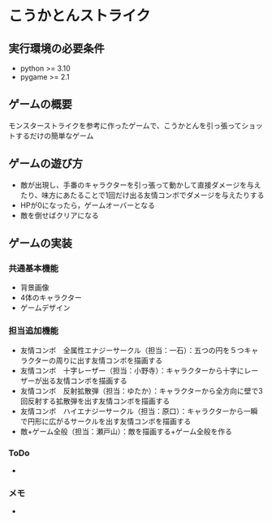 # こうかとんストライク

## 実行環境の必要条件
* python >= 3.10
* pygame >= 2.1

## ゲームの概要
モンスターストライクを参考に作ったゲームで、こうかとんを引っ張ってショットするだけの簡単なゲーム

## ゲームの遊び方
* 敵が出現し、手番のキャラクターを引っ張って動かして直接ダメージを与えたり、味方にあたることで1回だけ出る友情コンボでダメージを与えたりする
* HPが0になったら，ゲームオーバーとなる
* 敵を倒せばクリアになる

## ゲームの実装
### 共通基本機能
* 背景画像
* 4体のキャラクター
* ゲームデザイン

### 担当追加機能
* 友情コンボ　全属性エナジーサークル（担当：一石）：五つの円を５つキャラクターの周りに出す友情コンボを描画する
* 友情コンボ　十字レーザー（担当：小野寺）：キャラクターから十字にレーザーが出る友情コンボを描画する
* 友情コンボ　反射拡散弾（担当：ゆたか）：キャラクターから全方向に壁で3回反射する拡散弾を出す友情コンボを描画する
* 友情コンボ　ハイエナジーサークル（担当：原口）：キャラクターから一瞬で円形に広がるサークルを出す友情コンボを描画する
* 敵+ゲーム全般（担当：瀬戸山）：敵を描画する+ゲーム全般を作る

### ToDo
- 

### メモ
* 
